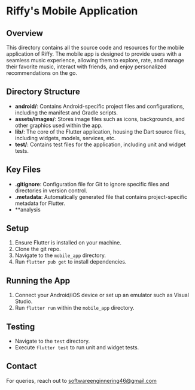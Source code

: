 # Riffy's Mobile Application

## Overview

This directory contains all the source code and resources for the mobile application of Riffy. The mobile app is designed to provide users with a seamless music experience, allowing them to explore, rate, and manage their favorite music, interact with friends, and enjoy personalized recommendations on the go.


## Directory Structure

- **android/**: Contains Android-specific project files and configurations, including the manifest and Gradle scripts.
- **assets/images/**: Stores image files such as icons, backgrounds, and other graphics used within the app.
- **lib/**: The core of the Flutter application, housing the Dart source files, including widgets, models, services, etc.
- **test/**: Contains test files for the application, including unit and widget tests.

## Key Files

- **.gitignore**: Configuration file for Git to ignore specific files and directories in version control.
- **.metadata**: Automatically generated file that contains project-specific metadata for Flutter.
- **analysis


## Setup

1. Ensure Flutter is installed on your machine.
2. Clone the git repo.
2. Navigate to the `mobile_app` directory.
3. Run `flutter pub get` to install dependencies.


## Running the App

1. Connect your Android/iOS device or set up an emulator such as Visual Studio.
2. Run `flutter run` within the `mobile_app` directory.


## Testing

- Navigate to the `test` directory.
- Execute `flutter test` to run unit and widget tests.


## Contact

For queries, reach out to softwareenginnering46@gmail.com
